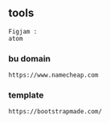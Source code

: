 ## tools
    Figjam : 
    atom
### bu domain
    https://www.namecheap.com
### template
    https://bootstrapmade.com/

